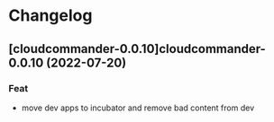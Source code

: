 # Changelog


## [cloudcommander-0.0.10]cloudcommander-0.0.10 (2022-07-20)

### Feat

- move dev apps to incubator and remove bad content from dev

